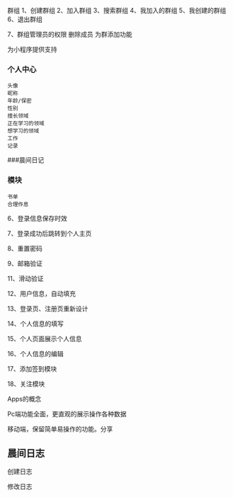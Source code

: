 群组
1、创建群组
2、加入群组
3、搜索群组
4、我加入的群组
5、我创建的群组
6、退出群组

7、群组管理员的权限 删除成员 为群添加功能


为小程序提供支持

### 个人中心
    
    头像
    昵称
    年龄/保密
    性别
    擅长领域
    正在学习的领域
    想学习的领域
    工作
    记录

###晨间日记

 
### 模块
 
    书单
    合理作息

 6、登录信息保存时效
 
 7、登录成功后跳转到个人主页
 
 8、重置密码
 
 9、邮箱验证
 
 11、滑动验证
 
 12、用户信息，自动填充
 
 13、登录页、注册页重新设计
 
 14、个人信息的填写
 
 15、个人页面展示个人信息
 
 16、个人信息的编辑
 
 17、添加签到模块
 
 18、关注模块
 
 Apps的概念


 Pc端功能全面，更直观的展示操作各种数据

 移动端，保留简单易操作的功能。分享


 ## 晨间日志

 创建日志

 修改日志

 
 
 
    




